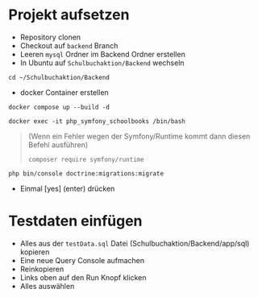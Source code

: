 # Projekt aufsetzen

* Repository clonen
* Checkout auf `backend` Branch
* Leeren `mysql` Ordner im Backend Ordner erstellen
* In Ubuntu auf `Schulbuchaktion/Backend` wechseln
```shell
cd ~/Schulbuchaktion/Backend
```
* docker Container erstellen
```shell
docker compose up --build -d
```
```shell
docker exec -it php_symfony_schoolbooks /bin/bash
```
>(Wenn ein Fehler wegen der Symfony/Runtime kommt dann diesen Befehl ausführen)
>```shell
>composer require symfony/runtime
>```

```shell
php bin/console doctrine:migrations:migrate
```
* Einmal [yes] (enter) drücken

# Testdaten einfügen

* Alles aus der `testData.sql` Datei (Schulbuchaktion/Backend/app/sql) kopieren
* Eine neue Query Console aufmachen
* Reinkopieren
* Links oben auf den Run Knopf klicken
* Alles auswählen
